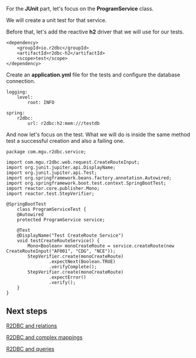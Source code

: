 For the **JUnit** part, let's focus on the **ProgramService** class.

We will create a unit test for that service.

Before that, let's add the reactive **h2** driver that we will use for our tests.

    <dependency>
        <groupId>io.r2dbc</groupId>
        <artifactId>r2dbc-h2</artifactId>
        <scope>test</scope>
    </dependency>

Create an **application.yml** file for the tests and configure the database connection.

    logging:
        level:
            root: INFO
    
    spring:
        r2dbc:
            url: r2dbc:h2:mem:///testdb

And now let's focus on the test. What we will do is inside the same method test a successful creation and also a failing one.

    package com.mgu.r2dbc.service;
    
    import com.mgu.r2dbc.web.request.CreateRouteInput;
    import org.junit.jupiter.api.DisplayName;
    import org.junit.jupiter.api.Test;
    import org.springframework.beans.factory.annotation.Autowired;
    import org.springframework.boot.test.context.SpringBootTest;
    import reactor.core.publisher.Mono;
    import reactor.test.StepVerifier;
    
    @SpringBootTest
        class ProgramServiceTest {
        @Autowired
        protected ProgramService service;
    
        @Test
        @DisplayName("Test CreateRoute Service")
        void testCreateRouteService() {
            Mono<Boolean> monoCreateRoute = service.createRoute(new CreateRouteInput("AF001", "CDG", "NCE"));
            StepVerifier.create(monoCreateRoute)
                    .expectNext(Boolean.TRUE)
                    .verifyComplete();
            StepVerifier.create(monoCreateRoute)
                    .expectError()
                    .verify();
        }
    }


## Next steps

[R2DBC and relations](04-r2dbc-relations.md)

[R2DBC and complex mappings](05-r2dbc-complex-mappings.md)

[R2DBC and queries](06-r2dbc-queries.md)
